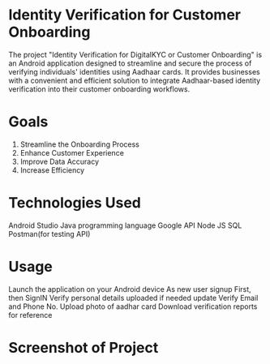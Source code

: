 # Identity Verification for Customer Onboarding
The project "Identity Verification for DigitalKYC or Customer Onboarding" is an Android application designed to streamline and secure the process of verifying individuals' identities using Aadhaar cards. It provides businesses with a convenient and efficient solution to integrate Aadhaar-based identity verification into their customer onboarding workflows.

# Goals
1. Streamline the Onboarding Process
2. Enhance Customer Experience
3. Improve Data Accuracy
4. Increase Efficiency

# Technologies Used
Android Studio
Java programming language
Google API 
Node JS
SQL
Postman(for testing API)

# Usage
Launch the application on your Android device
As new user signup First, then SignIN
Verify personal details uploaded if needed update
Verify Email and Phone No.
Upload photo of aadhar card
Download verification reports for reference

# Screenshot of Project






